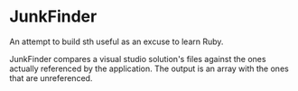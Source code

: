 JunkFinder
=========

An attempt to build sth useful as an excuse to learn Ruby.

JunkFinder compares a visual studio solution's files against the ones actually referenced by the application.
The output is an array with the ones that are unreferenced.

